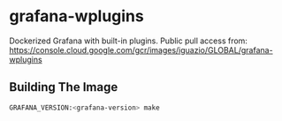 # grafana-wplugins
Dockerized Grafana with built-in plugins. Public pull access from: https://console.cloud.google.com/gcr/images/iguazio/GLOBAL/grafana-wplugins

## Building The Image
```sh
GRAFANA_VERSION:<grafana-version> make
```
